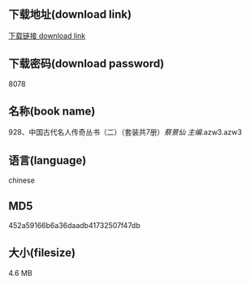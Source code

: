 ## 下载地址(download link)
[下载链接 download link](https://voluble-croquembouche-d321dc.netlify.app/?s=928%E3%80%81%E4%B8%AD%E5%9B%BD%E5%8F%A4%E4%BB%A3%E5%90%8D%E4%BA%BA%E4%BC%A0%E5%A5%87%E4%B8%9B%E4%B9%A6%EF%BC%88%E4%BA%8C%EF%BC%89%EF%BC%88%E5%A5%97%E8%A3%85%E5%85%B17%E5%86%8C%EF%BC%89_%E8%94%A1%E6%99%AF%E4%BB%99+%E4%B8%BB%E7%BC%96_.azw3)

## 下载密码(download password)
8078

## 名称(book name)
928、中国古代名人传奇丛书（二）（套装共7册）_蔡景仙 主编_.azw3.azw3

## 语言(language)
chinese

## MD5
452a59166b6a36daadb41732507f47db

## 大小(filesize)
4.6 MB
